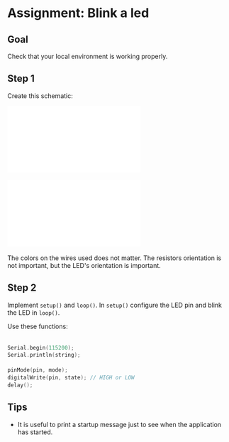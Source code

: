 # Assignment: Blink a led


## Goal

Check that your local environment is working properly.

## Step 1

Create this schematic:

![](schematic/assignment-1_schem.pdf)

![](schematic/assignment-1_bb.pdf)

The colors on the wires used does not matter. The resistors
orientation is not important, but the LED's orientation is important.

## Step 2

Implement `setup()` and `loop()`. In `setup()` configure the LED pin and blink the LED in `loop()`.

Use these functions:

~~~ .c++

Serial.begin(115200);
Serial.println(string);

pinMode(pin, mode);
digitalWrite(pin, state); // HIGH or LOW
delay();

~~~

## Tips

* It is useful to print a startup message just to see when the
  application has started.
